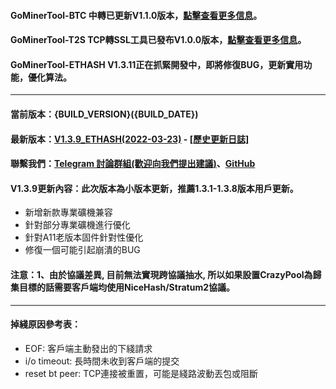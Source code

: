 #### GoMinerTool-BTC 中轉已更新V1.1.0版本，[點擊查看更多信息](https://github.com/GoMinerProxy/GoMinerTool-BTC/releases/tag/1.1.0)。
#### GoMinerTool-T2S TCP轉SSL工具已發布V1.0.0版本，[點擊查看更多信息](https://github.com/GoMinerProxy/GoMinerTool-TCP2SSL)。
#### GoMinerTool-ETHASH V1.3.11正在抓緊開發中，即將修復BUG，更新實用功能，優化算法。
----
#### 當前版本：{BUILD_VERSION}({BUILD_DATE})
#### 最新版本：[V1.3.9_ETHASH(2022-03-23)](https://github.com/GoMinerProxy/GoMinerProxy/releases/tag/1.3.9) - [[歷史更新日誌]](https://github.com/GoMinerProxy/GoMinerProxy/releases)
#### 聯繫我們：[Telegram 討論群組(歡迎向我們提出建議)](https://t.me/+afVqEXnxtQAyNWNh)、[GitHub](https://github.com/GoMinerProxy/GoMinerProxy)
#### V1.3.9更新內容：此次版本為小版本更新，推薦1.3.1-1.3.8版本用戶更新。
- 新增新款專業礦機兼容
- 針對部分專業礦機進行優化
- 針對A11老版本固件針對性優化
- 修復一個可能引起崩潰的BUG
#### 注意：1、由於協議差異, 目前無法實現跨協議抽水, 所以如果設置CrazyPool為歸集目標的話需要客戶端均使用NiceHash/Stratum2協議。
----
#### 掉綫原因參考表：
- EOF: 客戶端主動發出的下綫請求
- i/o timeout: 長時間未收到客戶端的提交
- reset bt peer: TCP連接被重置，可能是綫路波動丟包或阻斷
